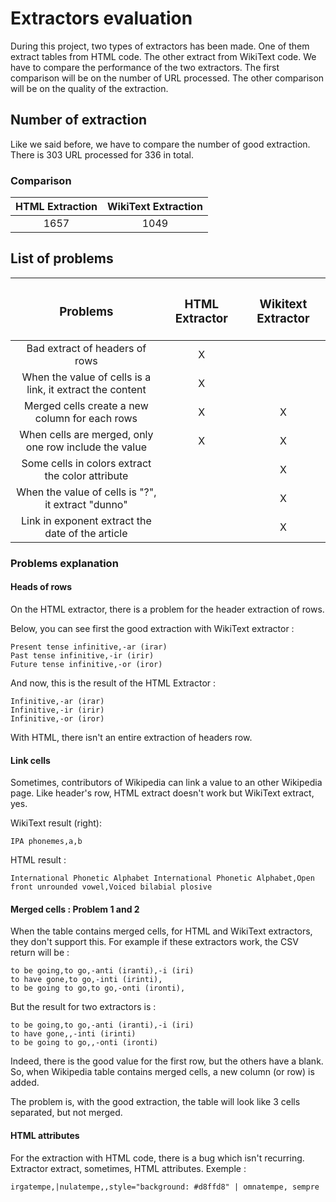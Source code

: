 # Extractors evaluation
During this project, two types of extractors has been made. One of them extract tables from HTML code. 
The other extract from WikiText code. We have to compare the performance of the two extractors. 
The first comparison will be on the number of URL processed. 
The other comparison will be on the quality of the extraction.

## Number of extraction

Like we said before, we have to compare the number of good extraction.
There is 303 URL processed for 336 in total.

### Comparison

|HTML Extraction|WikiText Extraction|
|:----------:|:---------:|
|1657|1049|
 
## List of problems
|<h3>Problems </h3>| <h3>HTML Extractor</h3>       |  <h3>Wikitext Extractor</h3>  |
|:---------------:|:------------:|:------------:| 
|Bad extract of headers of rows| X ||
|When the value of cells is a link, it extract the content| X ||
|Merged cells create a new column for each rows| X | X |
|When cells are merged, only one row include the value| X | X |
|Some cells in colors extract the color attribute|| X |
|When the value of cells is "?", it extract "dunno"| | X |
|Link in exponent extract the date of the article | | X |

### Problems explanation

#### Heads of rows

On the HTML extractor, there is a problem for the header extraction of rows.

Below, you can see first the good extraction with WikiText extractor :

```
Present tense infinitive,-ar (irar)
Past tense infinitive,-ir (irir)
Future tense infinitive,-or (iror)
```

And now, this is the result of the HTML Extractor : 

```
Infinitive,-ar (irar)
Infinitive,-ir (irir)
Infinitive,-or (iror)
```

With HTML, there isn't an entire extraction of headers row.

#### Link cells

Sometimes, contributors of Wikipedia can link a value to an other Wikipedia page.
Like header's row, HTML extract doesn't work but WikiText extract, yes.

WikiText result (right): 

```
IPA phonemes,a,b
```

HTML result : 

```
International Phonetic Alphabet International Phonetic Alphabet,Open front unrounded vowel,Voiced bilabial plosive
```

#### Merged cells : Problem 1 and 2

When the table contains merged cells, for HTML and WikiText extractors, they don't support this.
For example if these extractors work, the CSV return will be :

```
to be going,to go,-anti (iranti),-i (iri)
to have gone,to go,-inti (irinti),
to be going to go,to go,-onti (ironti),
```

But the result for two extractors is : 

```
to be going,to go,-anti (iranti),-i (iri)
to have gone,,-inti (irinti)
to be going to go,,-onti (ironti)
```

Indeed, there is the good value for the first row, but the others have a blank. So, when Wikipedia table contains merged cells, a new column (or row) is added.

The problem is, with the good extraction, the table will look like 3 cells separated, but not merged.

#### HTML attributes

For the extraction with HTML code, there is a bug which isn't recurring. 
Extractor extract, sometimes, HTML attributes. Exemple : 

```
irgatempe,|nulatempe,,style="background: #d8ffd8" | omnatempe, sempre
```
